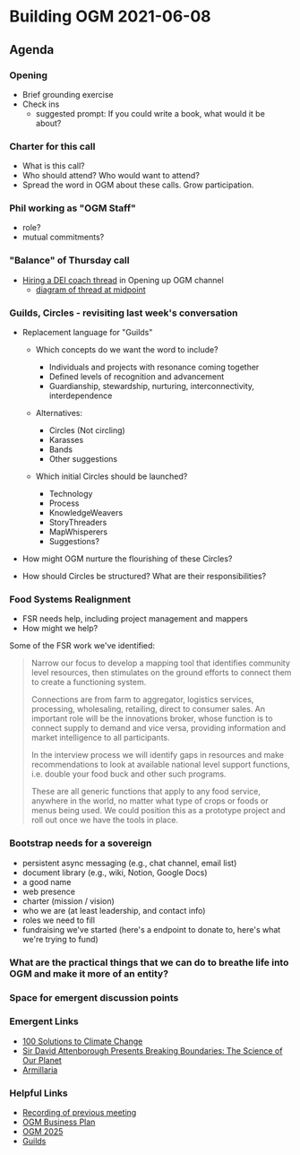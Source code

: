 # Building OGM 2021-06-08

## Agenda

### Opening
- Brief grounding exercise
- Check ins 
    - suggested prompt: If you could write a book, what would it be about?
 
### Charter for this call

- What is this call?
- Who should attend? Who would want to attend?
- Spread the word in OGM about these calls. Grow participation. 

### Phil working as "OGM Staff"
- role?
- mutual commitments?

### "Balance" of Thursday call

- [Hiring a DEI coach thread](https://chat.collectivesensecommons.org/agora/pl/sm6suz14qiy4mxpttoscakw1mr) in Opening up OGM channel
    - [diagram of thread at midpoint](https://chat.collectivesensecommons.org/agora/pl/hwsffk8hwfrwup54xde8apbdby)

### Guilds, Circles - revisiting last week's conversation
- Replacement language for "Guilds"
    - Which concepts do we want the word to include?
        - Individuals and projects with resonance coming together 
        - Defined levels of recognition and advancement
        - Guardianship, stewardship, nurturing, interconnectivity, interdependence

    - Alternatives:
        - Circles (Not circling)
        - Karasses
        - Bands
        - Other suggestions
        
    - Which initial Circles should be launched?
        - Technology
        - Process
        - KnowledgeWeavers
        - StoryThreaders
        - MapWhisperers
        - Suggestions?
    
- How might OGM nurture the flourishing of these Circles?
- How should Circles be structured? What are their responsibilities?

### Food Systems Realignment

- FSR needs help, including project management and mappers
- How might we help?

Some of the FSR work we've identified:

> Narrow our focus to develop a mapping tool that identifies community level resources, then stimulates on the ground efforts to connect them to create a functioning system. 
> 
> Connections are from farm to aggregator, logistics services, processing, wholesaling, retailing, direct to consumer sales. An important role will be the innovations broker, whose function is to connect supply to demand and vice versa, providing information and market intelligence to all participants.
> 
> In the interview process we will identify gaps in resources and make recommendations to look at available national level support functions, i.e. double your food buck and other such programs. 
> 
> These are all generic functions that apply to any food service, anywhere in the world, no matter what type of crops or foods or menus being used. We could position this as a prototype project and roll out once we have the tools in place.

### Bootstrap needs for a sovereign

- persistent async messaging (e.g., chat channel, email list)
- document library (e.g., wiki, Notion, Google Docs)
- a good name
- web presence
- charter (mission / vision)
- who we are (at least leadership, and contact info)
- roles we need to fill
- fundraising we've started (here's a endpoint to donate to, here's  what we're trying to fund)

### What are the practical things that we can do to breathe life into OGM and make it more of an entity?

### Space for emergent discussion points

### Emergent Links

- [100 Solutions to Climate Change](https://www.youtube.com/watch?app=desktop&v=D4vjGSiRGKY)
- [Sir David Attenborough Presents Breaking Boundaries: The Science of Our Planet](https://www.youtube.com/watch?v=2Jq23mSDh9U&t=415s)
- [Armillaria](https://armillaria.io/)

### Helpful Links
- [Recording of previous meeting](https://www.youtube.com/watch?v=vamnvH9jq80&t=3s)
- [OGM Business Plan](https://docs.google.com/document/d/1JYvoABCGZWtlQG4NV9eyxWW0dbuG4GWGDMFzSW_dS1M/edit?usp=sharing)
- [OGM 2025](https://docs.google.com/document/d/1W5mVkrbbnWoJ1fTf1-ESmrvXZr7g06R7x_2H9mOTpgs/edit?usp=sharing)
- [Guilds](https://en.wikipedia.org/wiki/Guild)






